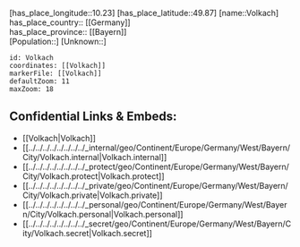 ﻿---
location: [49.87,10.23] 
mapzoom: [7,12] 
mapmarker: city 
type: City
tags:
- geo/City


SpocWebEntityId: 35343
isDeleted: false
confidential: public

---
[has_place_longitude::10.23] 
[has_place_latitude::49.87] 
[name::Volkach] 
has_place_country:: [[Germany]]  
has_place_province:: [[Bayern]]  
[Population::] 
[Unknown::] 


```leaflet
id: Volkach
coordinates: [[Volkach]] 
markerFile: [[Volkach]] 
defaultZoom: 11 
maxZoom: 18
```


## Confidential Links & Embeds: 
- [[Volkach|Volkach]]  
- [[../../../../../../../../_internal/geo/Continent/Europe/Germany/West/Bayern/City/Volkach.internal|Volkach.internal]] 
- [[../../../../../../../../_protect/geo/Continent/Europe/Germany/West/Bayern/City/Volkach.protect|Volkach.protect]] 
- [[../../../../../../../../_private/geo/Continent/Europe/Germany/West/Bayern/City/Volkach.private|Volkach.private]] 
- [[../../../../../../../../_personal/geo/Continent/Europe/Germany/West/Bayern/City/Volkach.personal|Volkach.personal]] 
- [[../../../../../../../../_secret/geo/Continent/Europe/Germany/West/Bayern/City/Volkach.secret|Volkach.secret]] 
